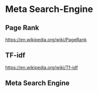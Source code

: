 # Meta Search-Engine

## Page Rank
https://en.wikipedia.org/wiki/PageRank

## TF-idf
https://en.wikipedia.org/wiki/Tf–idf

## Meta Search Engine
